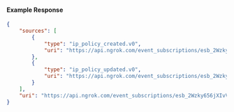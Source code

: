 <!-- Code generated for API Clients. DO NOT EDIT. -->

#### Example Response

```json
{
	"sources": [
		{
			"type": "ip_policy_created.v0",
			"uri": "https://api.ngrok.com/event_subscriptions/esb_2Wzky656jXIvVphsAPzz0JViLJS/sources/ip_policy_created.v0"
		},
		{
			"type": "ip_policy_updated.v0",
			"uri": "https://api.ngrok.com/event_subscriptions/esb_2Wzky656jXIvVphsAPzz0JViLJS/sources/ip_policy_updated.v0"
		}
	],
	"uri": "https://api.ngrok.com/event_subscriptions/esb_2Wzky656jXIvVphsAPzz0JViLJS/sources"
}
```
